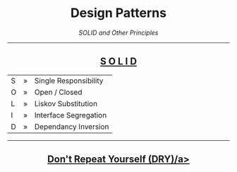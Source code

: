 <h1 align="center">Design Patterns</h1>
<p align="center"><i>SOLID and Other Principles</i></p>

<hr></hr>
<h2 align="center"><a href="https://github.com/Gandjurov/DesignPatterns/tree/master/01.SOLID/SOLID%20Principles">S O L I D</a></h2>

<div align="center">
	<table align="center" border="0">
		<tr><td>S</td> <td>&#187;</td> <td>Single Responsibility</td></tr>
		<tr><td>O</td> <td>&#187;</td> <td>Open / Closed</td></tr>
		<tr><td>L</td> <td>&#187;</td> <td>Liskov Substitution</td></tr>
		<tr><td>I</td> <td>&#187;</td> <td>Interface Segregation</td></tr>
		<tr><td>D</td> <td>&#187;</td> <td>Dependancy Inversion</td></tr>
	</table>
</div>

<hr></hr>
<h2 align="center"><a href="https://github.com/Gandjurov/DesignPatterns/tree/master/02.DRY/DRY">Don't Repeat Yourself (DRY)/a></h2>